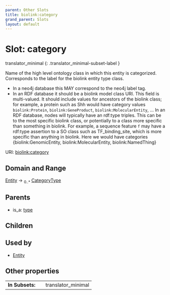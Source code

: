 ```yaml
---
parent: Other Slots
title: biolink:category
grand_parent: Slots
layout: default
---
```


# Slot: category

translator_minimal
{: .translator_minimal-subset-label }


Name of the high level ontology class in which this entity is categorized. Corresponds to the label for the biolink entity type class.
 * In a neo4j database this MAY correspond to the neo4j label tag.
 * In an RDF database it should be a biolink model class URI.
This field is multi-valued. It should include values for ancestors of the biolink class; for example, a protein such as Shh would have category values `biolink:Protein`, `biolink:GeneProduct`, `biolink:MolecularEntity`, ...
In an RDF database, nodes will typically have an rdf:type triples. This can be to the most specific biolink class, or potentially to a class more specific than something in biolink. For example, a sequence feature `f` may have a rdf:type assertion to a SO class such as TF_binding_site, which is more specific than anything in biolink. Here we would have categories {biolink:GenomicEntity, biolink:MolecularEntity, biolink:NamedThing}

URI: [biolink:category](https://w3id.org/biolink/vocab/category)

## Domain and Range

[Entity](Entity.md) ->  <sub>0..*</sub> [CategoryType](types/CategoryType.md)

## Parents

 *  is_a: [type](type.md)

## Children


## Used by

 * [Entity](Entity.md)

## Other properties

|  |  |  |
| --- | --- | --- |
| **In Subsets:** | | translator_minimal |

